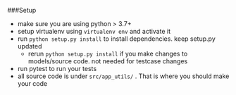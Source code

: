 
###Setup
- make sure you are using python > 3.7+
- setup virtualenv using `virtualenv env` and activate it
- run `python setup.py install` to install dependencies. keep setup.py updated
  - rerun `python setup.py install` if you make changes to models/source code. not needed for testcase changes
- run pytest to run your tests
- all source code is under `src/app_utils/` . That is where you should make your code

